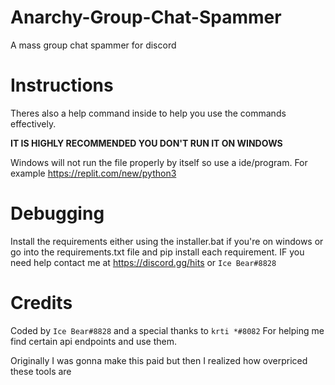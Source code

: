 # Anarchy-Group-Chat-Spammer
A mass group chat spammer for discord
# Instructions
Theres also a help command inside to help you use the commands effectively. 

**IT IS HIGHLY RECOMMENDED YOU DON'T RUN IT ON WINDOWS**

Windows will not run the file properly by itself so use a ide/program. For example https://replit.com/new/python3
# Debugging
Install the requirements either using the installer.bat if you're on windows or go into the requirements.txt file and pip install each requirement.
IF you need help contact me at https://discord.gg/hits or `Ice Bear#8828`
# Credits
Coded by `Ice Bear#8828` and a special thanks to `krti *#8082`
For helping me find certain api endpoints and use them.

Originally I was gonna make this paid but then I realized how overpriced these tools are
